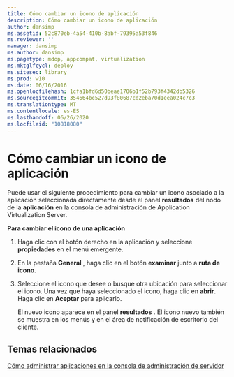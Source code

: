 ```yaml
---
title: Cómo cambiar un icono de aplicación
description: Cómo cambiar un icono de aplicación
author: dansimp
ms.assetid: 52c870eb-4a54-410b-8abf-79395a53f846
ms.reviewer: ''
manager: dansimp
ms.author: dansimp
ms.pagetype: mdop, appcompat, virtualization
ms.mktglfcycl: deploy
ms.sitesec: library
ms.prod: w10
ms.date: 06/16/2016
ms.openlocfilehash: 1cfa1bfd6d50beae1706b1f52b793f4342db5326
ms.sourcegitcommit: 354664bc527d93f80687cd2eba70d1eea024c7c3
ms.translationtype: MT
ms.contentlocale: es-ES
ms.lasthandoff: 06/26/2020
ms.locfileid: "10818080"
---
```

# Cómo cambiar un icono de aplicación


Puede usar el siguiente procedimiento para cambiar un icono asociado a la aplicación seleccionada directamente desde el panel **resultados** del nodo de la **aplicación** en la consola de administración de Application Virtualization Server.

**Para cambiar el icono de una aplicación**

1.  Haga clic con el botón derecho en la aplicación y seleccione **propiedades** en el menú emergente.

2.  En la pestaña **General** , haga clic en el botón **examinar** junto a **ruta de icono**.

3.  Seleccione el icono que desee o busque otra ubicación para seleccionar el icono. Una vez que haya seleccionado el icono, haga clic en **abrir**. Haga clic en **Aceptar** para aplicarlo.

    El nuevo icono aparece en el panel **resultados** . El icono nuevo también se muestra en los menús y en el área de notificación de escritorio del cliente.

## Temas relacionados


[Cómo administrar aplicaciones en la consola de administración de servidor](how-to-manage-applications-in-the-server-management-console.md)

 

 





